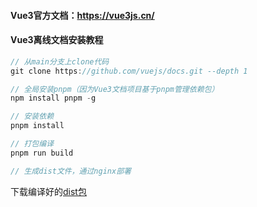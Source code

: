 #### Vue3官方文档：https://vue3js.cn/


#### Vue3离线文档安装教程
```javascript
// 从main分支上clone代码
git clone https://github.com/vuejs/docs.git --depth 1

// 全局安装pnpm（因为Vue3文档项目基于pnpm管理依赖包）
npm install pnpm -g

// 安装依赖
pnpm install

// 打包编译
pnpm run build

// 生成dist文件，通过nginx部署
```

下载编译好的[dist包](/docs-files/guide/doc/vue3-doc.rar)

